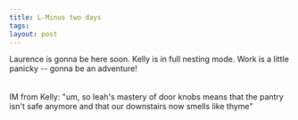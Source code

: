 ```yaml
---
title: L-Minus two days
tags: 
layout: post
---
```

Laurence is gonna be here soon.  Kelly is in full nesting mode.  Work is a little panicky -- gonna be an adventure!<br /><br /><br />IM from Kelly:  "um, so leah's mastery of door knobs means that the pantry isn't safe anymore and that our downstairs now smells like thyme"
